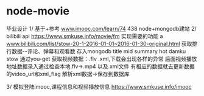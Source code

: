 # node-movie
毕业设计
1/  基于+参考 www.imooc.com/learn/74 438 node+mongodb建站
2/  bilibili api 
      https://www.smkuse.info/movie/fm 实现需要的功能
      a
        www.bilibili.com/list/stow-20-1-2016-01-01~2016-01-30-original.html 
        获取排行数据--评论、弹幕和观看数
        存入mongodb title mid summary hot damku stow
        通过you-get 获取视频数据：.flv .xml,下载会出现各样的异常
        后面视频播放地址数据录入通过检查本地.flv->.mp4 以及.xml文件
        有相应的数据就去更新数据的video_url和xml_flag
        解析xml数据->保存到数据库

3/  模拟登陆imooc,课程信息和视频播放信息
    https://www.smkuse.info/imooc
    
